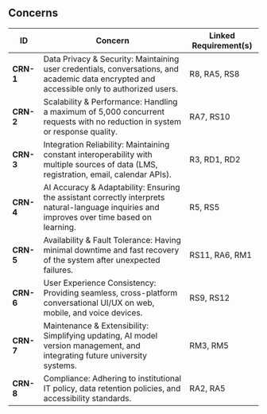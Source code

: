 <h2>Concerns</h2>

<table>
  <thead>
    <tr>
      <th>ID</th>
      <th>Concern</th>
      <th>Linked Requirement(s)</th>
    </tr>
  </thead>
  <tbody>
    <tr><td><strong>CRN-1</strong></td><td>Data Privacy & Security: Maintaining user credentials, conversations, and academic data encrypted and accessible only to authorized users.</td><td>R8, RA5, RS8</td></tr>
    <tr><td><strong>CRN-2</strong></td><td>Scalability & Performance: Handling a maximum of 5,000 concurrent requests with no reduction in system or response quality.</td><td>RA7, RS10</td></tr>
    <tr><td><strong>CRN-3</strong></td><td>Integration Reliability: Maintaining constant interoperability with multiple sources of data (LMS, registration, email, calendar APIs).</td><td>R3, RD1, RD2</td></tr>
    <tr><td><strong>CRN-4</strong></td><td>AI Accuracy & Adaptability: Ensuring the assistant correctly interprets natural-language inquiries and improves over time based on learning.</td><td>R5, RS5</td></tr>
    <tr><td><strong>CRN-5</strong></td><td>Availability & Fault Tolerance: Having minimal downtime and fast recovery of the system after unexpected failures.</td><td>RS11, RA6, RM1</td></tr>
    <tr><td><strong>CRN-6</strong></td><td>User Experience Consistency: Providing seamless, cross-platform conversational UI/UX on web, mobile, and voice devices.</td><td>RS9, RS12</td></tr>
    <tr><td><strong>CRN-7</strong></td><td>Maintenance & Extensibility: Simplifying updating, AI model version management, and integrating future university systems.</td><td>RM3, RM5</td></tr>
    <tr><td><strong>CRN-8</strong></td><td>Compliance: Adhering to institutional IT policy, data retention policies, and accessibility standards.</td><td>RA2, RA5</td></tr>
  </tbody>
</table>
